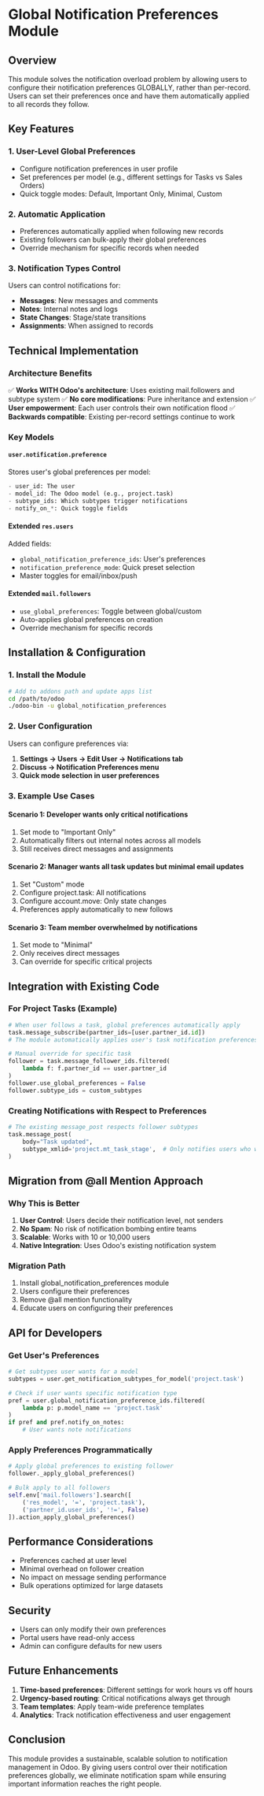 # Global Notification Preferences Module

## Overview
This module solves the notification overload problem by allowing users to configure their notification preferences GLOBALLY, rather than per-record. Users can set their preferences once and have them automatically applied to all records they follow.

## Key Features

### 1. User-Level Global Preferences
- Configure notification preferences in user profile
- Set preferences per model (e.g., different settings for Tasks vs Sales Orders)
- Quick toggle modes: Default, Important Only, Minimal, Custom

### 2. Automatic Application
- Preferences automatically applied when following new records
- Existing followers can bulk-apply their global preferences
- Override mechanism for specific records when needed

### 3. Notification Types Control
Users can control notifications for:
- **Messages**: New messages and comments
- **Notes**: Internal notes and logs
- **State Changes**: Stage/state transitions
- **Assignments**: When assigned to records

## Technical Implementation

### Architecture Benefits
✅ **Works WITH Odoo's architecture**: Uses existing mail.followers and subtype system
✅ **No core modifications**: Pure inheritance and extension
✅ **User empowerment**: Each user controls their own notification flood
✅ **Backwards compatible**: Existing per-record settings continue to work

### Key Models

#### `user.notification.preference`
Stores user's global preferences per model:
```python
- user_id: The user
- model_id: The Odoo model (e.g., project.task)
- subtype_ids: Which subtypes trigger notifications
- notify_on_*: Quick toggle fields
```

#### Extended `res.users`
Added fields:
- `global_notification_preference_ids`: User's preferences
- `notification_preference_mode`: Quick preset selection
- Master toggles for email/inbox/push

#### Extended `mail.followers`
- `use_global_preferences`: Toggle between global/custom
- Auto-applies global preferences on creation
- Override mechanism for specific records

## Installation & Configuration

### 1. Install the Module
```bash
# Add to addons path and update apps list
cd /path/to/odoo
./odoo-bin -u global_notification_preferences
```

### 2. User Configuration
Users can configure preferences via:
1. **Settings → Users → Edit User → Notifications tab**
2. **Discuss → Notification Preferences menu**
3. **Quick mode selection in user preferences**

### 3. Example Use Cases

#### Scenario 1: Developer wants only critical notifications
1. Set mode to "Important Only"
2. Automatically filters out internal notes across all models
3. Still receives direct messages and assignments

#### Scenario 2: Manager wants all task updates but minimal email updates
1. Set "Custom" mode
2. Configure project.task: All notifications
3. Configure account.move: Only state changes
4. Preferences apply automatically to new follows

#### Scenario 3: Team member overwhelmed by notifications
1. Set mode to "Minimal"
2. Only receives direct messages
3. Can override for specific critical projects

## Integration with Existing Code

### For Project Tasks (Example)
```python
# When user follows a task, global preferences automatically apply
task.message_subscribe(partner_ids=[user.partner_id.id])
# The module automatically applies user's task notification preferences

# Manual override for specific task
follower = task.message_follower_ids.filtered(
    lambda f: f.partner_id == user.partner_id
)
follower.use_global_preferences = False
follower.subtype_ids = custom_subtypes
```

### Creating Notifications with Respect to Preferences
```python
# The existing message_post respects follower subtypes
task.message_post(
    body="Task updated",
    subtype_xmlid='project.mt_task_stage',  # Only notifies users who want stage updates
)
```

## Migration from @all Mention Approach

### Why This is Better
1. **User Control**: Users decide their notification level, not senders
2. **No Spam**: No risk of notification bombing entire teams
3. **Scalable**: Works with 10 or 10,000 users
4. **Native Integration**: Uses Odoo's existing notification system

### Migration Path
1. Install global_notification_preferences module
2. Users configure their preferences
3. Remove @all mention functionality
4. Educate users on configuring their preferences

## API for Developers

### Get User's Preferences
```python
# Get subtypes user wants for a model
subtypes = user.get_notification_subtypes_for_model('project.task')

# Check if user wants specific notification type
pref = user.global_notification_preference_ids.filtered(
    lambda p: p.model_name == 'project.task'
)
if pref and pref.notify_on_notes:
    # User wants note notifications
```

### Apply Preferences Programmatically
```python
# Apply global preferences to existing follower
follower._apply_global_preferences()

# Bulk apply to all followers
self.env['mail.followers'].search([
    ('res_model', '=', 'project.task'),
    ('partner_id.user_ids', '!=', False)
]).action_apply_global_preferences()
```

## Performance Considerations
- Preferences cached at user level
- Minimal overhead on follower creation
- No impact on message sending performance
- Bulk operations optimized for large datasets

## Security
- Users can only modify their own preferences
- Portal users have read-only access
- Admin can configure defaults for new users

## Future Enhancements
1. **Time-based preferences**: Different settings for work hours vs off hours
2. **Urgency-based routing**: Critical notifications always get through
3. **Team templates**: Apply team-wide preference templates
4. **Analytics**: Track notification effectiveness and user engagement

## Conclusion
This module provides a sustainable, scalable solution to notification management in Odoo. By giving users control over their notification preferences globally, we eliminate notification spam while ensuring important information reaches the right people.